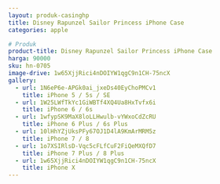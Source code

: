 ```yaml
---
layout: produk-casinghp
title: Disney Rapunzel Sailor Princess iPhone Case
categories: apple

# Produk
product-title: Disney Rapunzel Sailor Princess iPhone Case
harga: 90000
sku: hn-0705
image-drive: 1w65XjjRici4nDOIYW1qgC9n1CH-75ncX
gallery:
  - url: 1N6eP6e-APGk0ai_jxeDs40EyChoPMCv1
    title: iPhone 5 / 5s / SE
  - url: 1W25LWfTkYc1GiWBTf4XQ4Ua8HxTvfx6i
    title: iPhone 6 / 6s
  - url: 1wfypSK9MaX8loLLHwulb-vYWxoCdZcRU
    title: iPhone 6 Plus / 6s Plus
  - url: 10lHhYZjUksPFy67OJ1D4lA9KmArMRM5z
    title: iPhone 7 / 8
  - url: 1o7XSIRlsD-Vqc5cFLfCuF2FiQeMXQfD7
    title: iPhone 7 Plus / 8 Plus
  - url: 1w65XjjRici4nDOIYW1qgC9n1CH-75ncX
    title: iPhone X
---
```

